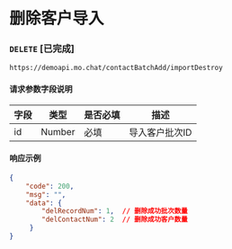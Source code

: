 # 删除客户导入
### `DELETE`  [已完成]
```
https://demoapi.mo.chat/contactBatchAdd/importDestroy
```

#### 请求参数字段说明

| 字段  | 类型 | 是否必填 | 描述|
| ------------- | ------------- | ------------------ | ------------------ |
| id  | Number  | 必填 | 导入客户批次ID |


#### 响应示例

```json
{
    "code": 200,
    "msg": "",
    "data": {
        "delRecordNum": 1,  // 删除成功批次数量
        "delContactNum": 2  // 删除成功客户数量
     }
}
```